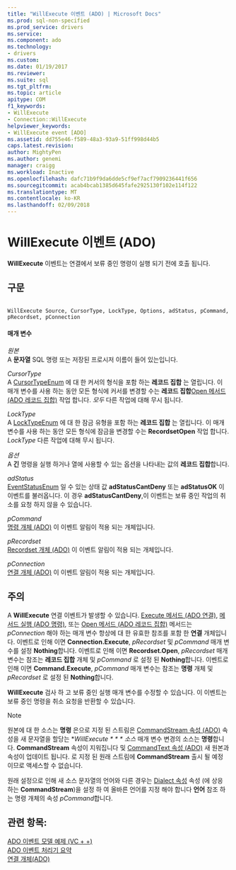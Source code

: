 ```yaml
---
title: "WillExecute 이벤트 (ADO) | Microsoft Docs"
ms.prod: sql-non-specified
ms.prod_service: drivers
ms.service: 
ms.component: ado
ms.technology:
- drivers
ms.custom: 
ms.date: 01/19/2017
ms.reviewer: 
ms.suite: sql
ms.tgt_pltfrm: 
ms.topic: article
apitype: COM
f1_keywords:
- WillExecute
- Connection::WillExecute
helpviewer_keywords:
- WillExecute event [ADO]
ms.assetid: dd755e46-f589-48a3-93a9-51ff998d44b5
caps.latest.revision: 
author: MightyPen
ms.author: genemi
manager: craigg
ms.workload: Inactive
ms.openlocfilehash: dafc71b9f9da6dde5cf9ef7acf7909236441f656
ms.sourcegitcommit: acab4bcab1385d645fafe2925130f102e114f122
ms.translationtype: MT
ms.contentlocale: ko-KR
ms.lasthandoff: 02/09/2018
---
```

# <a name="willexecute-event-ado"></a>WillExecute 이벤트 (ADO)
**WillExecute** 이벤트는 연결에서 보류 중인 명령이 실행 되기 전에 호출 됩니다.  
  
## <a name="syntax"></a>구문  
  
```  
  
WillExecute Source, CursorType, LockType, Options, adStatus, pCommand, pRecordset, pConnection  
```  
  
#### <a name="parameters"></a>매개 변수  
 *원본*  
 A **문자열** SQL 명령 또는 저장된 프로시저 이름이 들어 있는입니다.  
  
 *CursorType*  
 A [CursorTypeEnum](../../../ado/reference/ado-api/cursortypeenum.md) 에 대 한 커서의 형식을 포함 하는 **레코드 집합** 는 열립니다. 이 매개 변수를 사용 하는 동안 모든 형식에 커서를 변경할 수는 **레코드 집합**[Open 메서드 (ADO 레코드 집합)](../../../ado/reference/ado-api/open-method-ado-recordset.md) 작업 합니다. *모두* 다른 작업에 대해 무시 됩니다.  
  
 *LockType*  
 A [LockTypeEnum](../../../ado/reference/ado-api/locktypeenum.md) 에 대 한 잠금 유형을 포함 하는 **레코드 집합** 는 열립니다. 이 매개 변수를 사용 하는 동안 모든 형식에 잠금을 변경할 수는 **RecordsetOpen** 작업 합니다. *LockType* 다른 작업에 대해 무시 됩니다.  
  
 *옵션*  
 A **긴** 명령을 실행 하거나 열에 사용할 수 있는 옵션을 나타내는 값의 **레코드 집합**합니다.  
  
 *adStatus*  
 [EventStatusEnum](../../../ado/reference/ado-api/eventstatusenum.md) 일 수 있는 상태 값 **adStatusCantDeny** 또는 **adStatusOK** 이 이벤트를 불러옵니다. 이 경우 **adStatusCantDeny**,이 이벤트는 보류 중인 작업의 취소를 요청 하지 않을 수 있습니다.  
  
 *pCommand*  
 [명령 개체 (ADO)](../../../ado/reference/ado-api/command-object-ado.md) 이 이벤트 알림이 적용 되는 개체입니다.  
  
 *pRecordset*  
 [Recordset 개체 (ADO)](../../../ado/reference/ado-api/recordset-object-ado.md) 이 이벤트 알림이 적용 되는 개체입니다.  
  
 *pConnection*  
 [연결 개체 (ADO)](../../../ado/reference/ado-api/connection-object-ado.md) 이 이벤트 알림이 적용 되는 개체입니다.  
  
## <a name="remarks"></a>주의  
 A **WillExecute** 연결 이벤트가 발생할 수 있습니다.  [Execute 메서드 (ADO 연결)](../../../ado/reference/ado-api/execute-method-ado-connection.md), [메서드 실행 (ADO 명령)](../../../ado/reference/ado-api/execute-method-ado-command.md), 또는 [Open 메서드 (ADO 레코드 집합)](../../../ado/reference/ado-api/open-method-ado-recordset.md) 메서드는 *pConnection* 해야 하는 매개 변수 항상에 대 한 유효한 참조를 포함 한 **연결** 개체입니다. 이벤트로 인해 이면 **Connection.Execute**, *pRecordset* 및 *pCommand* 매개 변수를 설정 **Nothing**합니다. 이벤트로 인해 이면 **Recordset.Open**, *pRecordset* 매개 변수는 참조는 **레코드 집합** 개체 및 *pCommand* 로 설정 된 **Nothing**합니다. 이벤트로 인해 이면 **Command.Execute**, *pCommand* 매개 변수는 참조는 **명령** 개체 및 *pRecordset* 로 설정 된 **Nothing**합니다.  
  
 **WillExecute** 검사 하 고 보류 중인 실행 매개 변수를 수정할 수 있습니다. 이 이벤트는 보류 중인 명령을 취소 요청을 반환할 수 있습니다.  
  
> [!NOTE]
>  원본에 대 한 소스는 **명령** 은으로 지정 된 스트림은 [CommandStream 속성 (ADO)](../../../ado/reference/ado-api/commandstream-property-ado.md) 속성을 새 문자열을 할당는 **WillExecute * * * 소스* 매개 변수 변경의 소스는 **명령**합니다. **CommandStream** 속성이 지워집니다 및 [CommandText 속성 (ADO)](../../../ado/reference/ado-api/commandtext-property-ado.md) 새 원본과 속성이 업데이트 됩니다. 로 지정 된 원래 스트림에 **CommandStream** 출시 될 예정 이므로 액세스할 수 없습니다.  
  
 원래 설정으로 인해 새 소스 문자열의 언어와 다른 경우는 [Dialect 속성](../../../ado/reference/ado-api/dialect-property.md) 속성 (에 상응 하는 **CommandStream**)을 설정 하 여 올바른 언어를 지정 해야 합니다 **언어** 참조 하는 명령 개체의 속성 *pCommand*합니다.  
  
## <a name="see-also"></a>관련 항목:  
 [ADO 이벤트 모델 예제 (VC + +)](../../../ado/reference/ado-api/ado-events-model-example-vc.md)   
 [ADO 이벤트 처리기 요약](../../../ado/guide/data/ado-event-handler-summary.md)   
 [연결 개체(ADO)](../../../ado/reference/ado-api/connection-object-ado.md)
